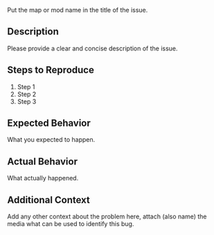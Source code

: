 Put the map or mod name in the title of the issue.

## Description

Please provide a clear and concise description of the issue.

## Steps to Reproduce

1. Step 1
2. Step 2
3. Step 3

## Expected Behavior

What you expected to happen.

## Actual Behavior

What actually happened.

## Additional Context

Add any other context about the problem here, attach (also name) the media what can be used to identify this bug.
